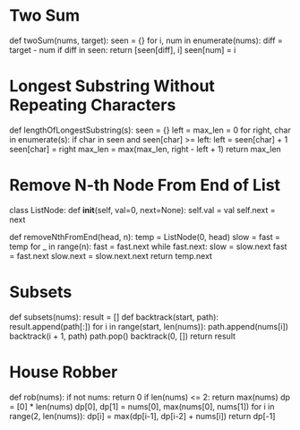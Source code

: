 #  Two Sum

def twoSum(nums, target):
    seen = {}
    for i, num in enumerate(nums):
        diff = target - num
        if diff in seen:
            return [seen[diff], i]
        seen[num] = i

#  Longest Substring Without Repeating Characters

def lengthOfLongestSubstring(s):
    seen = {}
    left = max_len = 0
    for right, char in enumerate(s):
        if char in seen and seen[char] >= left:
            left = seen[char] + 1
        seen[char] = right
        max_len = max(max_len, right - left + 1)
    return max_len

#  Remove N-th Node From End of List 

class ListNode:
    def __init__(self, val=0, next=None):
        self.val = val
        self.next = next

   def removeNthFromEnd(head, n):
      temp = ListNode(0, head)
      slow = fast = temp
      for _ in range(n):
          fast = fast.next
      while fast.next:
          slow = slow.next
          fast = fast.next
      slow.next = slow.next.next
      return temp.next

#  Subsets

def subsets(nums):
    result = []
    def backtrack(start, path):
        result.append(path[:])
        for i in range(start, len(nums)):
            path.append(nums[i])
            backtrack(i + 1, path)
            path.pop()
    backtrack(0, [])
    return result

#  House Robber

def rob(nums):
    if not nums: return 0
    if len(nums) <= 2: return max(nums)
    dp = [0] * len(nums)
    dp[0], dp[1] = nums[0], max(nums[0], nums[1])
    for i in range(2, len(nums)):
        dp[i] = max(dp[i-1], dp[i-2] + nums[i])
    return dp[-1]

